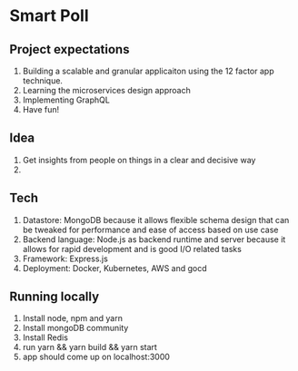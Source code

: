 # Smart Poll
## Project expectations
1. Building a scalable and granular applicaiton using the 12 factor app technique.
2. Learning the microservices design approach
3. Implementing GraphQL
4. Have fun!
## Idea
1. Get insights from people on things in a clear and decisive way
2. 
## Tech 
1. Datastore: MongoDB because it allows flexible schema design that can be tweaked for performance and ease of access based on use case 
2. Backend language: Node.js as backend runtime and server because it allows for rapid development and is good I/O related tasks
3. Framework: Express.js
4. Deployment: Docker, Kubernetes, AWS and gocd
## Running locally
1. Install node, npm and yarn
2. Install mongoDB community
3. Install Redis
4. run yarn && yarn build && yarn start
5. app should come up on localhost:3000

